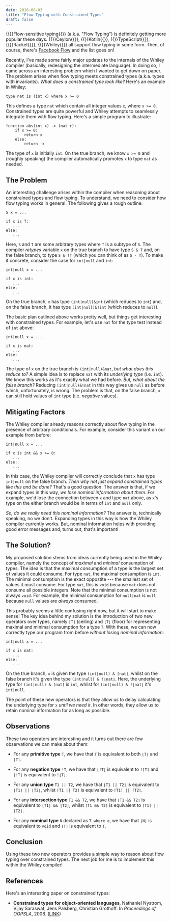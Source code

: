 ```yaml
---
date: 2016-08-03
title: "Flow Typing with Constrained Types"
draft: false
---
```


{{<wikip page="Flow-sensitive_typing">}}Flow-sensitive typing{{</wikip>}} (a.k.a. "Flow Typing") is definitely getting more popular these days. {{<wikip page="Ceylon_(programming_language)">}}Ceylon{{</wikip>}}, {{<wikip page="Kotlin_(programming_language)">}}Kotlin{{</wikip>}}, {{<wikip page="TypeScript">}}TypeScript{{</wikip>}}, {{<wikip page="Racket_(programming_language)">}}Racket{{</wikip>}}, {{<wikip page="Whiley_(programming_language)">}}Whiley{{</wikip>}} all support flow typing in some form. Then, of course, there's [Facebook Flow](https://flow.org) and the list goes on!

Recently, I've made some fairly major updates to the internals of the Whiley compiler (basically, redesigning the intermediate language). In doing so, I came across an interesting problem which I wanted to get down on paper. The problem arises when flow typing meets constrained types (a.k.a. types with invariants). *What does a constrained type look like?* Here's an example in Whiley:

```whiley
type nat is (int x) where x >= 0
```

This defines a type `nat` which contain all integer values `x`, where `x >= 0`. Constrained types are quite powerful and Whiley attempts to seamlessly integrate them with flow typing. Here's a simple program to illustrate:

```whiley
function abs(int x) -> (nat r):
    if x >= 0:
        return x
    else:
        return -x
```

The type of `x` is initially `int`. On the true branch, we know `x >= 0` and (roughly speaking) the compiler automatically promotes `x` to type `nat` as needed.
## The Problem
An interesting challenge arises within the compiler when reasoning about constrained types and flow typing. To understand, we need to consider how flow typing works in general. The following gives a rough outline:

```whiley
S x = ...

if x is T:
   ...
else:
   ...
```

Here, `S` and `T` are some arbitrary types where `T` is a subtype of `S`. The compiler *retypes* variable `x` on the true branch to have type `S & T` and, on the false branch, to type `S & !T` (which you can think of as `S - T`). To make it concrete, consider the case for `int|null` and `int`:

```whiley
int|null x = ...

if x is int:
   ...
else:
   ...
```

On the true branch, `x` has type `(int|null)&int` (which reduces to `int`) and, on the false branch, it has type `(int|null)&!int` (which reduces to `null`).

The basic plan outlined above works pretty well, but things get interesting with constrained types. For example, let's use `nat` for the type test instead of `int` above:

```whiley
int|null x = ...

if x is nat:
   ...
else:
   ...
```

The type of `x` on the true branch is `(int|null)&nat`, *but what does this reduce to?* A simple idea is to replace `nat` with its *underlying type* (i.e. `int`). We know this works as it's exactly what we had before. *But, what about the false branch?* Reducing `(int|null)&!nat` in this way gives us `null` as before which, unfortunately, is wrong. The problem is that, on the false branch, `x` can still hold values of `int` type (i.e. *negative* values).

## Mitigating Factors
The Whiley compiler already reasons correctly about flow typing in the presence of arbitrary conditionals. For example, consider this variant on our example from before:

```whiley
int|null x = ...

if x is int && x >= 0:
   ...
else:
   ...
```

In this case, the Whiley compiler will correctly conclude that `x` has type `int|null` on the false branch. *Then why not just expand constrained types like this and be done?* That's a good question. The answer is that, if we expand types in this way, *we lose nominal information about them*. For example, we'd lose the connection between `x` and type `nat` above, as `x`'s type on the either branch would be in terms of `int` and `null` only.

*So, do we really need this nominal information?* The answer is, technically speaking, no we don't.  Expanding types in this way is how the Whiley compiler currently works. But, nominal information helps with providing good error messages and, turns out, that's important!

## The Solution?
My proposed solution stems from ideas currently being used in the Whiley compiler, namely the concept of *maximal* and *minimal* consumption of types. The idea is that the maximal consumption of a type is the largest set of values it could consume. For type `nat`, the maximal consumption is `int`. The minimal consumption is the exact oppostite --- the smallest set of values it must consume. For type `nat`, this is `void` because `nat` does not consume all possible integers. Note that the minimal consumption is not always `void`. For example, the minimal consumption for `null|nat` is `null` because `null` values are *always* consumed.

This probably seems a little confusing right now, but it will start to make sense! The key idea behind my solution is the introduction of two new operators over types, namely `⌈T⌉` (ceiling) and `⌊T⌋` (floor) for representing maximal and minimal consumption for a type `T`. With these, we can now correctly type our program from before *without losing nominal information*:

```whiley
int|null x = ...

if x is nat:
   ...
else:
   ...
```

On the true branch, `x` is given the type `(int|null) & ⌈nat⌉`, whilst on the false branch it's given the type `(int|null) & !⌊nat⌋`. Here, the underlying type for `(int|null) & ⌈nat⌉` is `int`, whilst for `(int|null) & !⌊nat⌋` it's `int|null`.

The point of these new operators is that they allow us to delay calculating the underlying type for `x` *until we need it*. In other words, they allow us to retain nominal information for as long as possible.

## Observations

These two operators are interesting and it turns out there are few observations we can make about them:

   * For any **primitive type** `T`, we have that `T` is equivalent to both `⌊T⌋` and `⌈T⌉`.

   * For any **negation type** `!T`, we have that `⌊!T⌋` is equivalent to  `!⌈T⌉` and `⌈!T⌉` is equivalent to  `!⌊T⌋`.

   * For any **union type** `T1 || T2`, we have that `⌊T1 || T2⌋` is equivalent to `⌊T1⌋ || ⌊T2⌋`, whilst `⌈T1 || T2⌉` is equivalent to `⌈T1⌉ || ⌈T2⌉`.

   * For any **intersection type** `T1 && T2`, we have that `⌊T1 && T2⌋` is equivalent to `⌊T1⌋ && ⌊T2⌋`, whilst `⌈T1 && T2⌉` is equivalent to `⌈T1⌉ || ⌈T2⌉`.

   * For any **nominal type** `N` declared as `T where e`, we have that `⌊N⌋` is equivalent to `void` and `⌈T⌉` is equivalent to `T`.


## Conclusion

Using these two new operators provides a simple way to reason about flow typing over constrained types.  The next job for me is to implement this within the Whiley compiler!

## References

Here's an interesting paper on constrained types:

   * **Constrained types for object-oriented languages**, Nathaniel Nystrom, Vijay Saraswat, Jens Palsberg, Christian Grothoff. In *Proceedings of OOPSLA*, 2008. ([LINK](http://dl.acm.org/citation.cfm?id=1449800))
